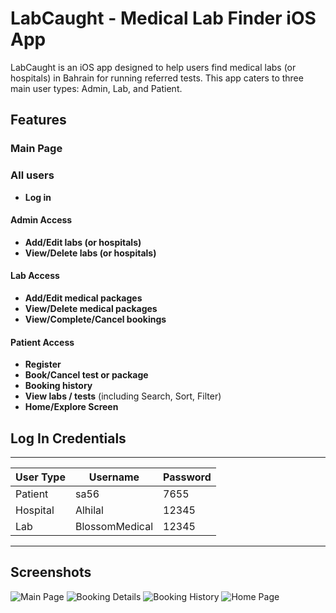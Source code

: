 # LabCaught - Medical Lab Finder iOS App

LabCaught is an iOS app designed to help users find medical labs (or hospitals) in Bahrain for running referred tests. This app caters to three main user types: Admin, Lab, and Patient.

## Features
### Main Page


### All users 
- **Log in**
  
#### Admin Access
- **Add/Edit labs (or hospitals)**
- **View/Delete labs (or hospitals)**

#### Lab Access
- **Add/Edit medical packages**
- **View/Delete medical packages**
- **View/Complete/Cancel bookings**

#### Patient Access
- **Register**
- **Book/Cancel test or package** 
- **Booking history**
- **View labs / tests** (including Search, Sort, Filter)
- **Home/Explore Screen** 

## Log In Credentials

---------------------------------------------
| User Type | Username           | Password |
|-----------|--------------------|----------|
| Patient   | sa56               | 7655     |
| Hospital  | Alhilal            | 12345    |
| Lab       | BlossomMedical     | 12345    |
---------------------------------------------


## Screenshots

![Main Page](images/MedicalSystem/mainPage.png)
![Booking Details](images/MedicalSystem/bookingDetails.png)
![Booking History](images/MedicalSystem/bookingHistory.png)
![Home Page](images/MedicalSystem/HomePage.png)
